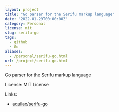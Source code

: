 ```yaml
---
layout: project
title: "Go parser for the Serifu markup language"
date: "2022-01-29T00:00:00Z"
category: Personal
license: mit
slug: serifu-go
tags:
  - github
  - Go
aliases:
  - /personal/serifu-go.html
url: /project/serifu-go.html
---
```


Go parser for the Serifu markup language

License: MIT License

Links:

* [aquilax/serifu-go](https://github.com/aquilax/serifu-go)
